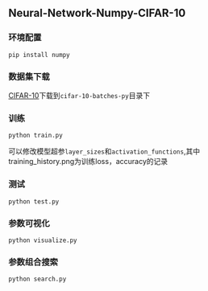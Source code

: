 ## Neural-Network-Numpy-CIFAR-10

### 环境配置
```
pip install numpy
```

### 数据集下载

[CIFAR-10](https://www.cs.toronto.edu/~kriz/cifar.html)下载到``cifar-10-batches-py``目录下

### 训练

```
python train.py
```
可以修改模型超参``layer_sizes``和``activation_functions``,其中training_history.png为训练loss，accuracy的记录

### 测试

```
python test.py
```

### 参数可视化
```
python visualize.py
```

### 参数组合搜索

```
python search.py
```

